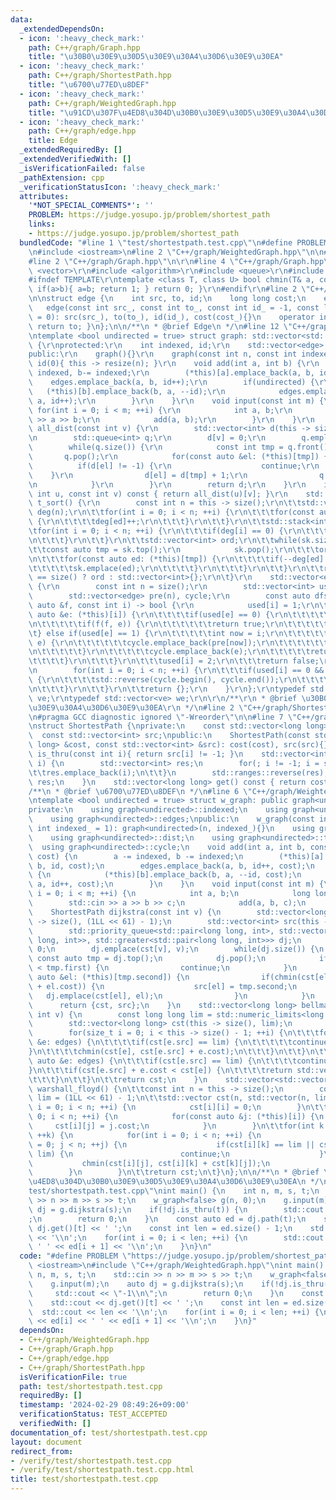 ```yaml
---
data:
  _extendedDependsOn:
  - icon: ':heavy_check_mark:'
    path: C++/graph/Graph.hpp
    title: "\u30B0\u30E9\u30D5\u30E9\u30A4\u30D6\u30E9\u30EA"
  - icon: ':heavy_check_mark:'
    path: C++/graph/ShortestPath.hpp
    title: "\u6700\u77ED\u8DEF"
  - icon: ':heavy_check_mark:'
    path: C++/graph/WeightedGraph.hpp
    title: "\u91CD\u307F\u4ED8\u304D\u30B0\u30E9\u30D5\u30E9\u30A4\u30D6\u30E9\u30EA"
  - icon: ':heavy_check_mark:'
    path: C++/graph/edge.hpp
    title: Edge
  _extendedRequiredBy: []
  _extendedVerifiedWith: []
  _isVerificationFailed: false
  _pathExtension: cpp
  _verificationStatusIcon: ':heavy_check_mark:'
  attributes:
    '*NOT_SPECIAL_COMMENTS*': ''
    PROBLEM: https://judge.yosupo.jp/problem/shortest_path
    links:
    - https://judge.yosupo.jp/problem/shortest_path
  bundledCode: "#line 1 \"test/shortestpath.test.cpp\"\n#define PROBLEM \"https://judge.yosupo.jp/problem/shortest_path\"\
    \n#include <iostream>\n#line 2 \"C++/graph/WeightedGraph.hpp\"\n\n#include <limits>\n\
    #line 2 \"C++/graph/Graph.hpp\"\n\r\n#line 4 \"C++/graph/Graph.hpp\"\n#include\
    \ <vector>\r\n#include <algorithm>\r\n#include <queue>\r\n#include <stack>\r\n\
    #ifndef TEMPLATE\r\ntemplate <class T, class U> bool chmin(T& a, const U& b){\
    \ if(a>b){ a=b; return 1; } return 0; }\r\n#endif\r\n#line 2 \"C++/graph/edge.hpp\"\
    \n\nstruct edge {\n    int src, to, id;\n    long long cost;\n    edge(){}\n \
    \   edge(const int src_, const int to_, const int id_ = -1, const long long cost_\
    \ = 0): src(src_), to(to_), id(id_), cost(cost_){}\n    operator int() const {\
    \ return to; }\n};\n\n/**\n * @brief Edge\n */\n#line 12 \"C++/graph/Graph.hpp\"\
    \ntemplate <bool undirected = true> struct graph: std::vector<std::vector<edge>>\
    \ {\r\nprotected:\r\n    int indexed, id;\r\n    std::vector<edge> edges;\r\n\
    public:\r\n    graph(){}\r\n    graph(const int n, const int indexed_ = 1): indexed(indexed_),\
    \ id(0){ this -> resize(n); }\r\n    void add(int a, int b) {\r\n        a -=\
    \ indexed, b-= indexed;\r\n        (*this)[a].emplace_back(a, b, id);\r\n    \
    \    edges.emplace_back(a, b, id++);\r\n        if(undirected) {\r\n         \
    \   (*this)[b].emplace_back(b, a, --id);\r\n            edges.emplace_back(b,\
    \ a, id++);\r\n        }\r\n    }\r\n    void input(const int m) {\r\n       \
    \ for(int i = 0; i < m; ++i) {\r\n            int a, b;\r\n            std::cin\
    \ >> a >> b;\r\n            add(a, b);\r\n        }\r\n    }\r\n    std::vector<int>\
    \ all_dist(const int v) {\r\n        std::vector<int> d(this -> size(), -1);\r\
    \n        std::queue<int> q;\r\n        d[v] = 0;\r\n        q.emplace(v);\r\n\
    \        while(q.size()) {\r\n            const int tmp = q.front();\r\n     \
    \       q.pop();\r\n            for(const auto &el: (*this)[tmp]) {\r\n      \
    \          if(d[el] != -1) {\r\n                    continue;\r\n            \
    \    }\r\n                d[el] = d[tmp] + 1;\r\n                q.emplace(el);\r\
    \n            }\r\n        }\r\n        return d;\r\n    }\r\n    int dist(const\
    \ int u, const int v) const { return all_dist(u)[v]; }\r\n    std::vector<int>\
    \ t_sort() {\r\n        const int n = this -> size();\r\n\t\tstd::vector<int>\
    \ deg(n);\r\n\t\tfor(int i = 0; i < n; ++i) {\r\n\t\t\tfor(const auto ed: (*this)[i])\
    \ {\r\n\t\t\t\tdeg[ed]++;\r\n\t\t\t}\r\n\t\t}\r\n\t\tstd::stack<int> sk;\r\n\t\
    \tfor(int i = 0; i < n; ++i) {\r\n\t\t\tif(deg[i] == 0) {\r\n\t\t\t\tsk.emplace(i);\r\
    \n\t\t\t}\r\n\t\t}\r\n\t\tstd::vector<int> ord;\r\n\t\twhile(sk.size()) {\r\n\t\
    \t\tconst auto tmp = sk.top();\r\n            sk.pop();\r\n\t\t\tord.emplace_back(tmp);\r\
    \n\t\t\tfor(const auto ed: (*this)[tmp]) {\r\n\t\t\t\tif(--deg[ed] == 0) {\r\n\
    \t\t\t\t\tsk.emplace(ed);\r\n\t\t\t\t}\r\n\t\t\t}\r\n\t\t}\r\n\t\treturn ord.size()\
    \ == size() ? ord : std::vector<int>{};\r\n\t}\r\n    std::vector<edge> cycle()\
    \ {\r\n        const int n = size();\r\n        std::vector<int> used(n);\r\n\
    \        std::vector<edge> pre(n), cycle;\r\n        const auto dfs = [&](const\
    \ auto &f, const int i) -> bool {\r\n            used[i] = 1;\r\n\t\t\tfor(const\
    \ auto &e: (*this)[i]) {\r\n\t\t\t\tif(used[e] == 0) {\r\n\t\t\t\t\tpre[e] = e;\r\
    \n\t\t\t\t\tif(f(f, e)) {\r\n\t\t\t\t\t\treturn true;\r\n\t\t\t\t\t}\r\n\t\t\t\
    \t} else if(used[e] == 1) {\r\n\t\t\t\t\tint now = i;\r\n\t\t\t\t\twhile(now !=\
    \ e) {\r\n\t\t\t\t\t\tcycle.emplace_back(pre[now]);\r\n\t\t\t\t\t\tnow = pre[now].src;\r\
    \n\t\t\t\t\t}\r\n\t\t\t\t\tcycle.emplace_back(e);\r\n\t\t\t\t\treturn true;\r\n\
    \t\t\t\t}\r\n\t\t\t}\r\n\t\t\tused[i] = 2;\r\n\t\t\treturn false;\r\n        };\r\
    \n        for(int i = 0; i < n; ++i) {\r\n\t\t\tif(used[i] == 0 && dfs(dfs, i))\
    \ {\r\n\t\t\t\tstd::reverse(cycle.begin(), cycle.end());\r\n\t\t\t\treturn cycle;\r\
    \n\t\t\t}\r\n\t\t}\r\n\t\treturn {};\r\n    }\r\n};\r\ntypedef std::vector<edge>\
    \ ve;\r\ntypedef std::vector<ve> we;\r\n\r\n/**\r\n * @brief \u30B0\u30E9\u30D5\
    \u30E9\u30A4\u30D6\u30E9\u30EA\r\n */\n#line 2 \"C++/graph/ShortestPath.hpp\"\n\
    \n#pragma GCC diagnostic ignored \"-Wreorder\"\n\n#line 7 \"C++/graph/ShortestPath.hpp\"\
    \nstruct ShortestPath {\nprivate:\n    const std::vector<long long> cost;\n  \
    \  const std::vector<int> src;\npublic:\n    ShortestPath(const std::vector<long\
    \ long> &cost, const std::vector<int> &src): cost(cost), src(src){}\n    bool\
    \ is_thru(const int i){ return src[i] != -1; }\n    std::vector<int> path(int\
    \ i) {\n        std::vector<int> res;\n        for(; i != -1; i = src[i]) {\n\t\
    \t\tres.emplace_back(i);\n\t\t}\n        std::ranges::reverse(res);\n        return\
    \ res;\n    }\n    std::vector<long long> get() const { return cost; }\n};\n\n\
    /**\n * @brief \u6700\u77ED\u8DEF\n */\n#line 6 \"C++/graph/WeightedGraph.hpp\"\
    \ntemplate <bool undirected = true> struct w_graph: public graph<undirected> {\n\
    private:\n    using graph<undirected>::indexed;\n    using graph<undirected>::id;\n\
    \    using graph<undirected>::edges;\npublic:\n    w_graph(const int n, const\
    \ int indexed_ = 1): graph<undirected>(n, indexed_){}\n    using graph<undirected>::all_dist;\n\
    \    using graph<undirected>::dist;\n    using graph<undirected>::t_sort;\n  \
    \  using graph<undirected>::cycle;\n    void add(int a, int b, const long long\
    \ cost) {\n        a -= indexed, b -= indexed;\n        (*this)[a].emplace_back(a,\
    \ b, id, cost);\n        edges.emplace_back(a, b, id++, cost);\n        if(undirected)\
    \ {\n            (*this)[b].emplace_back(b, a, --id, cost);\n            edges.emplace_back(b,\
    \ a, id++, cost);\n        }\n    }\n    void input(const int m) {\n        for(int\
    \ i = 0; i < m; ++i) {\n            int a, b;\n            long long c;\n    \
    \        std::cin >> a >> b >> c;\n            add(a, b, c);\n        }\n    }\n\
    \    ShortestPath dijkstra(const int v) {\n        std::vector<long long> cst(this\
    \ -> size(), (1LL << 61) - 1);\n        std::vector<int> src(this -> size(), -1);\n\
    \        std::priority_queue<std::pair<long long, int>, std::vector<std::pair<long\
    \ long, int>>, std::greater<std::pair<long long, int>>> dj;\n        cst[v] =\
    \ 0;\n        dj.emplace(cst[v], v);\n        while(dj.size()) {\n           \
    \ const auto tmp = dj.top();\n            dj.pop();\n            if(cst[tmp.second]\
    \ < tmp.first) {\n                continue;\n            }\n            for(const\
    \ auto &el: (*this)[tmp.second]) {\n                if(chmin(cst[el], tmp.first\
    \ + el.cost)) {\n                    src[el] = tmp.second;\n                 \
    \   dj.emplace(cst[el], el);\n                }\n            }\n        }\n  \
    \      return {cst, src};\n    }\n    std::vector<long long> bellman_ford(const\
    \ int v) {\n        const long long lim = std::numeric_limits<long long>::max();\n\
    \        std::vector<long long> cst(this -> size(), lim);\n        cst[v] = 0;\n\
    \        for(size_t i = 0; i < this -> size() - 1; ++i) {\n\t\t\tfor(const auto\
    \ &e: edges) {\n\t\t\t\tif(cst[e.src] == lim) {\n\t\t\t\t\tcontinue;\n\t\t\t\t\
    }\n\t\t\t\tchmin(cst[e], cst[e.src] + e.cost);\n\t\t\t}\n\t\t}\n\t\tfor(const\
    \ auto &e: edges) {\n\t\t\tif(cst[e.src] == lim) {\n\t\t\t\tcontinue;\n\t\t\t\
    }\n\t\t\tif(cst[e.src] + e.cost < cst[e]) {\n\t\t\t\treturn std::vector<long long>{};\n\
    \t\t\t}\n\t\t}\n\t\treturn cst;\n    }\n    std::vector<std::vector<long long>>\
    \ warshall_floyd() {\n\t\tconst int n = this -> size();\n        const long long\
    \ lim = (1LL << 61) - 1;\n\t\tstd::vector cst(n, std::vector(n, lim));\n\t\tfor(int\
    \ i = 0; i < n; ++i) {\n            cst[i][i] = 0;\n        }\n\t\tfor(int i =\
    \ 0; i < n; ++i) {\n            for(const auto &j: (*this)[i]) {\n           \
    \     cst[i][j] = j.cost;\n            }\n        }\n\t\tfor(int k = 0; k < n;\
    \ ++k) {\n            for(int i = 0; i < n; ++i) {\n                for(int j\
    \ = 0; j < n; ++j) {\n                    if(cst[i][k] == lim || cst[k][j] ==\
    \ lim) {\n                        continue;\n                    }\n         \
    \           chmin(cst[i][j], cst[i][k] + cst[k][j]);\n                }\n    \
    \        }\n        }\n\t\treturn cst;\n\t}\n};\n\n/**\n * @brief \u91CD\u307F\
    \u4ED8\u304D\u30B0\u30E9\u30D5\u30E9\u30A4\u30D6\u30E9\u30EA\n */\n#line 4 \"\
    test/shortestpath.test.cpp\"\nint main() {\n    int n, m, s, t;\n    std::cin\
    \ >> n >> m >> s >> t;\n    w_graph<false> g(n, 0);\n    g.input(m);\n    auto\
    \ dj = g.dijkstra(s);\n    if(!dj.is_thru(t)) {\n        std::cout << \"-1\\n\"\
    ;\n        return 0;\n    }\n    const auto ed = dj.path(t);\n    std::cout <<\
    \ dj.get()[t] << ' ';\n    const int len = ed.size() - 1;\n    std::cout << len\
    \ << '\\n';\n    for(int i = 0; i < len; ++i) {\n        std::cout << ed[i] <<\
    \ ' ' << ed[i + 1] << '\\n';\n    }\n}\n"
  code: "#define PROBLEM \"https://judge.yosupo.jp/problem/shortest_path\"\n#include\
    \ <iostream>\n#include \"C++/graph/WeightedGraph.hpp\"\nint main() {\n    int\
    \ n, m, s, t;\n    std::cin >> n >> m >> s >> t;\n    w_graph<false> g(n, 0);\n\
    \    g.input(m);\n    auto dj = g.dijkstra(s);\n    if(!dj.is_thru(t)) {\n   \
    \     std::cout << \"-1\\n\";\n        return 0;\n    }\n    const auto ed = dj.path(t);\n\
    \    std::cout << dj.get()[t] << ' ';\n    const int len = ed.size() - 1;\n  \
    \  std::cout << len << '\\n';\n    for(int i = 0; i < len; ++i) {\n        std::cout\
    \ << ed[i] << ' ' << ed[i + 1] << '\\n';\n    }\n}"
  dependsOn:
  - C++/graph/WeightedGraph.hpp
  - C++/graph/Graph.hpp
  - C++/graph/edge.hpp
  - C++/graph/ShortestPath.hpp
  isVerificationFile: true
  path: test/shortestpath.test.cpp
  requiredBy: []
  timestamp: '2024-02-29 08:49:26+09:00'
  verificationStatus: TEST_ACCEPTED
  verifiedWith: []
documentation_of: test/shortestpath.test.cpp
layout: document
redirect_from:
- /verify/test/shortestpath.test.cpp
- /verify/test/shortestpath.test.cpp.html
title: test/shortestpath.test.cpp
---
```

